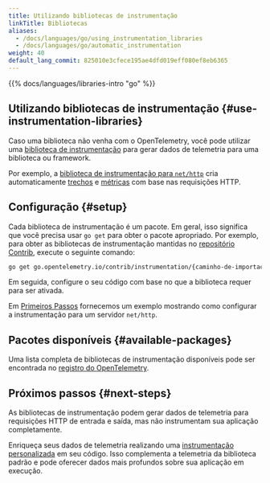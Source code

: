```yaml
---
title: Utilizando bibliotecas de instrumentação
linkTitle: Bibliotecas
aliases:
  - /docs/languages/go/using_instrumentation_libraries
  - /docs/languages/go/automatic_instrumentation
weight: 40
default_lang_commit: 825010e3cfece195ae4dfd019eff080ef8eb6365
---
```


{{% docs/languages/libraries-intro "go" %}}

## Utilizando bibliotecas de instrumentação {#use-instrumentation-libraries}

Caso uma biblioteca não venha com o OpenTelemetry, você pode utilizar uma
[biblioteca de instrumentação](/docs/specs/otel/glossary/#instrumentation-library)
para gerar dados de telemetria para uma biblioteca ou framework.

Por exemplo, a
[biblioteca de instrumentação para `net/http`](https://pkg.go.dev/go.opentelemetry.io/contrib/instrumentation/net/http/otelhttp)
cria automaticamente [trechos](/docs/concepts/signals/traces/#spans) e
[métricas](/docs/concepts/signals/metrics/) com base nas requisições HTTP.

## Configuração {#setup}

Cada biblioteca de instrumentação é um pacote. Em geral, isso significa que você
precisa usar `go get` para obter o pacote apropriado. Por exemplo, para obter as
bibliotecas de instrumentação mantidas no
[repositório Contrib](https://github.com/open-telemetry/opentelemetry-go-contrib),
execute o seguinte comando:

```sh
go get go.opentelemetry.io/contrib/instrumentation/{caminho-de-importacao}/otel{nome-do-pacote}
```

Em seguida, configure o seu código com base no que a biblioteca requer para ser
ativada.

Em [Primeiros Passos](../getting-started/) fornecemos um exemplo mostrando como
configurar a instrumentação para um servidor `net/http`.

## Pacotes disponíveis {#available-packages}

Uma lista completa de bibliotecas de instrumentação disponíveis pode ser
encontrada no
[registro do OpenTelemetry](/ecosystem/registry/?language=go&component=instrumentation).

## Próximos passos {#next-steps}

As bibliotecas de instrumentação podem gerar dados de telemetria para
requisições HTTP de entrada e saída, mas não instrumentam sua aplicação
completamente.

Enriqueça seus dados de telemetria realizando uma
[instrumentação personalizada](../instrumentation/) em seu código. Isso
complementa a telemetria da biblioteca padrão e pode oferecer dados mais
profundos sobre sua aplicação em execução.
